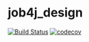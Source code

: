 # job4j_design
[![Build Status](https://app.travis-ci.com/denfort50/job4j_design.svg?branch=master)](https://app.travis-ci.com/denfort50/job4j_design)
[![codecov](https://codecov.io/gh/denfort50/job4j_design/branch/master/graph/badge.svg?token=JD8R2NU47K)](https://codecov.io/gh/denfort50/job4j_design)
